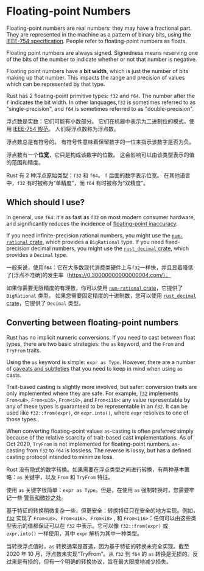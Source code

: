 # Floating-point Numbers

Floating-point numbers are real numbers: they may have a fractional part. They are represented in the machine as a pattern of binary bits, using the [IEEE-754 specification](https://en.wikipedia.org/wiki/IEEE_754).
People refer to floating-point numbers as floats.

Floating point numbers are always signed. Signedness means reserving one of the bits of the number to indicate
whether or not that number is negative.

Floating point numbers have a **bit width**, which is just the number of bits making up that number. This impacts
the range and precision of values which can be represented by that type.

Rust has 2 floating-point primitive types: `f32` and `f64`. The number after the `f` indicates the bit width. In other languages,`f32` is sometimes referred to as "single-precision", and `f64` is sometimes referred to as "double-precision".

浮点数是实数：它们可能有小数部分。 它们在机器中表示为二进制位的模式，使用 [IEEE-754 规范](https://en.wikipedia.org/wiki/IEEE_754)。
人们将浮点数称为浮点数。

浮点数总是有符号的。 有符号性意味着保留数字的一位来指示该数字是否为负。

浮点数有一个**位宽**，它只是构成该数字的位数。 这会影响可以由该类型表示的值的范围和精度。

Rust 有 2 种浮点原始类型：`f32` 和 `f64`。 `f` 后面的数字表示位宽。 在其他语言中，`f32` 有时被称为“单精度”，而 `f64` 有时被称为“双精度”。

## Which should I use?

In general, use `f64`: it's as fast as `f32` on most modern consumer hardware, and significantly reduces the incidence of [floating-point inaccuracy](https://0.30000000000000004.com/).

If you need infinite-precision rational numbers, you might use the [`num-rational` crate](https://crates.io/crates/num-rational), which provides a `BigRational` type. If you need fixed-precision decimal numbers, you might use the [`rust_decimal` crate](https://crates.io/crates/rust_decimal), which provides a `Decimal` type.

一般来说，使用`f64`：它在大多数现代消费类硬件上与`f32`一样快，并且显着降低了[浮点不准确]的发生率（https://0.30000000000000004.com/）。

如果你需要无限精度的有理数，你可以使用 [`num-rational` crate](https://crates.io/crates/num-rational)，它提供了 `BigRational` 类型。 如果您需要固定精度的十进制数，您可以使用 [`rust_decimal` crate](https://crates.io/crates/rust_decimal)，它提供了 `Decimal` 类型。

## Converting between floating-point numbers

Rust has no implicit numeric conversions. If you need to cast between float types, there are two basic strategies: the `as` keyword, and the `From` and `TryFrom` traits.

Using the `as` keyword is simple: `expr as Type`. However, there are a number of [caveats and subtleties](https://doc.rust-lang.org/nomicon/casts.html) that you need to keep in mind when using `as` casts.

Trait-based casting is slightly more involved, but safer: conversion traits are only implemented where they are safe. For example, [`f32`](https://doc.rust-lang.org/std/primitive.f32.html) implements `From<u8>`, `From<u16>`, `From<i8>`, and `From<i16>`: any value representable by any of these types is guaranteed to be representable in an `f32`. It can be used like `f32::from(expr)`, or `expr.into()`, where `expr` resolves to one of those types.

When converting floating-point values `as`-casting is often preferred simply because of the relative scarcity of trait-based cast implementations. As of Oct 2020, `TryFrom` is not implemented for floating-point numbers. `as`-casting from `f32` to `f64` is lossless. The reverse is lossy, but has a defined casting protocol intended to minimize loss.

Rust 没有隐式的数字转换。如果需要在浮点类型之间进行转换，有两种基本策略：`as` 关键字，以及 `From` 和 `TryFrom` 特征。

使用 `as` 关键字很简单：`expr as Type`。但是，在使用 `as` 强制转换时，您需要牢记一些 [警告和微妙之处](https://doc.rust-lang.org/nomicon/casts.html)。

基于特征的转换稍微复杂一些，但更安全：转换特征只在安全的地方实现。例如，[`f32`](https://doc.rust-lang.org/std/primitive.f32.html) 实现了 `From<u8>`、`From<u16>`、`From<i8>` , 和 `From<i16>`：任何可以由这些类型表示的值都保证可以在 `f32` 中表示。它可以像 `f32::from(expr)` 或 `expr.into()` 一样使用，其中 `expr` 解析为其中一种类型。

当转换浮点值时，`as` 转换通常是首选，因为基于特征的转换未完全实现。截至 2020 年 10 月，浮点数未实现“TryFrom”。从 `f32` 到 `f64` 的 `as` 转换是无损的。反过来是有损的，但有一个明确的转换协议，旨在最大限度地减少损失。